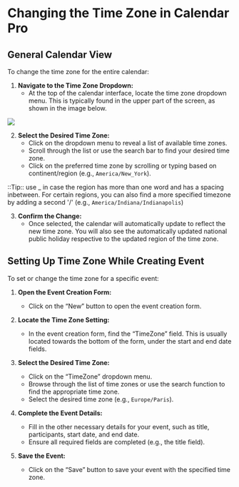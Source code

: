 # Changing the Time Zone in Calendar Pro

## General Calendar View

To change the time zone for the entire calendar:

1. **Navigate to the Time Zone Dropdown:**
   - At the top of the calendar interface, locate the time zone dropdown menu. This is typically found in the upper part of the screen, as shown in the image below.

<div class="intercom-container"><img src="/assets/img/teams-pro/image_104.png"></div>

2. **Select the Desired Time Zone:**
   - Click on the dropdown menu to reveal a list of available time zones.
   - Scroll through the list or use the search bar to find your desired time zone.
   - Click on the preferred time zone by scrolling or typing based on continent/region (e.g., `America/New_York`).

::Tip:: use _ in case the region has more than one word and has a spacing inbetween. For certain regions, you can also find a more specified timezone by adding a second '/' (e.g., `America/Indiana/Indianapolis`)

3. **Confirm the Change:**
   - Once selected, the calendar will automatically update to reflect the new time zone. You will also see the automatically updated national public holiday respective to the updated region of the time zone.


## Setting Up Time Zone While Creating Event

To set or change the time zone for a specific event:

1. **Open the Event Creation Form:**
   - Click on the “New” button to open the event creation form.

2. **Locate the Time Zone Setting:**
   - In the event creation form, find the “TimeZone” field. This is usually located towards the bottom of the form, under the start and end date fields.

3. **Select the Desired Time Zone:**
   - Click on the “TimeZone” dropdown menu.
   - Browse through the list of time zones or use the search function to find the appropriate time zone.
   - Select the desired time zone (e.g., `Europe/Paris`).

4. **Complete the Event Details:**
   - Fill in the other necessary details for your event, such as title, participants, start date, and end date.
   - Ensure all required fields are completed (e.g., the title field).

5. **Save the Event:**
   - Click on the “Save” button to save your event with the specified time zone.


<Hubspot />
<Clarity />
<GoogleAnalytics />


